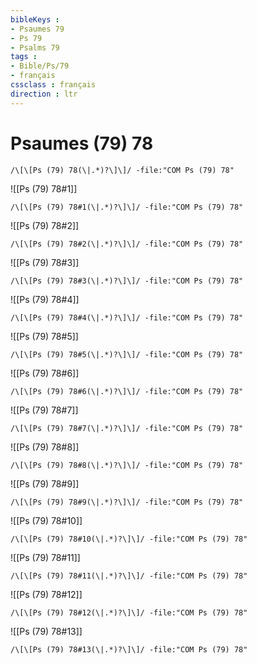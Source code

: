 ```yaml
---
bibleKeys : 
- Psaumes 79
- Ps 79
- Psalms 79
tags : 
- Bible/Ps/79
- français
cssclass : français
direction : ltr
---
```


# Psaumes (79) 78

```query
/\[\[Ps (79) 78(\|.*)?\]\]/ -file:"COM Ps (79) 78"
```



![[Ps (79) 78#1]]

```query
/\[\[Ps (79) 78#1(\|.*)?\]\]/ -file:"COM Ps (79) 78"
```

![[Ps (79) 78#2]]

```query
/\[\[Ps (79) 78#2(\|.*)?\]\]/ -file:"COM Ps (79) 78"
```

![[Ps (79) 78#3]]

```query
/\[\[Ps (79) 78#3(\|.*)?\]\]/ -file:"COM Ps (79) 78"
```

![[Ps (79) 78#4]]

```query
/\[\[Ps (79) 78#4(\|.*)?\]\]/ -file:"COM Ps (79) 78"
```

![[Ps (79) 78#5]]

```query
/\[\[Ps (79) 78#5(\|.*)?\]\]/ -file:"COM Ps (79) 78"
```

![[Ps (79) 78#6]]

```query
/\[\[Ps (79) 78#6(\|.*)?\]\]/ -file:"COM Ps (79) 78"
```

![[Ps (79) 78#7]]

```query
/\[\[Ps (79) 78#7(\|.*)?\]\]/ -file:"COM Ps (79) 78"
```

![[Ps (79) 78#8]]

```query
/\[\[Ps (79) 78#8(\|.*)?\]\]/ -file:"COM Ps (79) 78"
```

![[Ps (79) 78#9]]

```query
/\[\[Ps (79) 78#9(\|.*)?\]\]/ -file:"COM Ps (79) 78"
```

![[Ps (79) 78#10]]

```query
/\[\[Ps (79) 78#10(\|.*)?\]\]/ -file:"COM Ps (79) 78"
```

![[Ps (79) 78#11]]

```query
/\[\[Ps (79) 78#11(\|.*)?\]\]/ -file:"COM Ps (79) 78"
```

![[Ps (79) 78#12]]

```query
/\[\[Ps (79) 78#12(\|.*)?\]\]/ -file:"COM Ps (79) 78"
```

![[Ps (79) 78#13]]

```query
/\[\[Ps (79) 78#13(\|.*)?\]\]/ -file:"COM Ps (79) 78"
```

